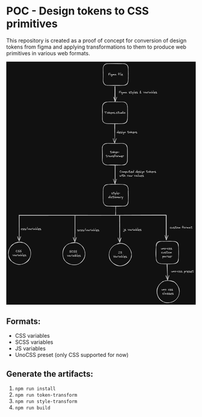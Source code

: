 # POC - Design tokens to CSS primitives
This repository is created as a proof of concept for conversion of design tokens from figma and applying transformations
to them to produce web primitives in various web formats.

![process showing the design token to various web format transformation](design-token-to-css.png)

## Formats:

- CSS variables
- SCSS variables
- JS variables
- UnoCSS preset (only CSS supported for now)


## Generate the artifacts:

1. `npm run install`
2. `npm run token-transform`
3. `npm run style-transform`
4. `npm run build`
